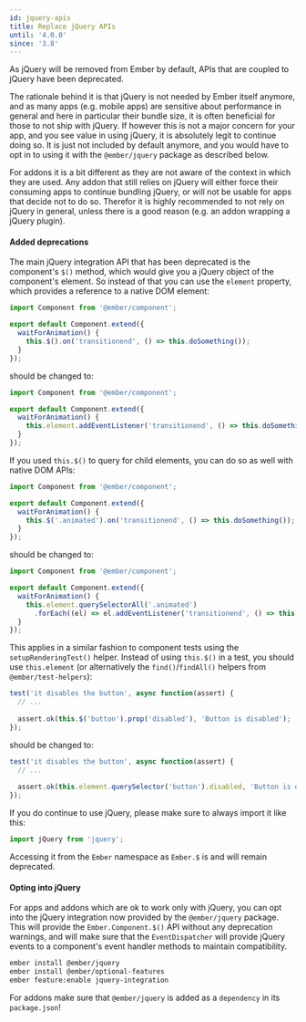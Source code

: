 ```yaml
---
id: jquery-apis
title: Replace jQuery APIs
until: '4.0.0'
since: '3.8'
---
```


As jQuery will be removed from Ember by default, APIs that are coupled to jQuery have been deprecated.

The rationale behind it is that jQuery is not needed by Ember itself anymore, and as many apps (e.g. mobile apps) are 
sensitive about performance in general and here in particular their bundle size, it is often beneficial for those to
not ship with jQuery. If however this is not a major concern for your app, and you see value in using jQuery, it is 
absolutely legit to continue doing so. It is just not included by default anymore, and you would have to opt in to
using it with the `@ember/jquery` package as described below.

For addons it is a bit different as they are not aware of the context in which they are used. Any addon that still 
relies on jQuery will either force their consuming apps to continue bundling jQuery, or will not be usable for apps
that decide not to do so. Therefor it is highly recommended to not rely on jQuery in general, unless there is a good
reason (e.g. an addon wrapping a jQuery plugin).

#### Added deprecations

The main jQuery integration API that has been deprecated is the component's `$()` method, which would give you a 
jQuery object of the component's element. So instead of that you can use the `element` property, which provides a 
reference to a native DOM element:

```js
import Component from '@ember/component';

export default Component.extend({
  waitForAnimation() {
    this.$().on('transitionend', () => this.doSomething());
  }
});
```

should be changed to:

```js
import Component from '@ember/component';

export default Component.extend({
  waitForAnimation() {
    this.element.addEventListener('transitionend', () => this.doSomething());
  }
});
```

If you used `this.$()` to query for child elements, you can do so as well with native DOM APIs:

```js
import Component from '@ember/component';

export default Component.extend({
  waitForAnimation() {
    this.$('.animated').on('transitionend', () => this.doSomething());
  }
});
```

should be changed to:

```js
import Component from '@ember/component';

export default Component.extend({
  waitForAnimation() {
    this.element.querySelectorAll('.animated')
      .forEach((el) => el.addEventListener('transitionend', () => this.doSomething()));
  }
});
```

This applies in a similar fashion to component tests using the `setupRenderingTest()` helper. Instead of using 
`this.$()` in a test, you should use `this.element` (or alternatively the `find()`/`findAll()` helpers from 
`@ember/test-helpers`):

```js
test('it disables the button', async function(assert) {
  // ...
  
  assert.ok(this.$('button').prop('disabled'), 'Button is disabled');
});
```

should be changed to:

```js
test('it disables the button', async function(assert) {
  // ...
  
  assert.ok(this.element.querySelector('button').disabled, 'Button is disabled');
});
```


If you do continue to use jQuery, please make sure to always import it like this:

```js
import jQuery from 'jquery';
```

Accessing it from the `Ember` namespace as `Ember.$` is and will remain deprecated.

#### Opting into jQuery

For apps and addons which are ok to work only with jQuery, you can opt into the jQuery integration now provided by
the `@ember/jquery` package. This will provide the `Ember.Component.$()` API without any deprecation warnings, and
will make sure that the `EventDispatcher` will provide jQuery events to a component's event handler methods to 
maintain compatibility.  

```bash
ember install @ember/jquery
ember install @ember/optional-features
ember feature:enable jquery-integration
```

For addons make sure that `@ember/jquery` is added as a `dependency` in its `package.json`!




